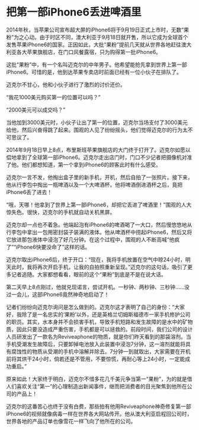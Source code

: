 # 把第一部iPhone6丢进啤酒里

2014年秋，当苹果公司宣布超大屏的iPhone6将于9月19日正式上市时，无数“果粉”为之心动。由于时区不同，澳大利亚于9月18日就开售，所以它成为全球首个发售苹果iPhone6的国家。正因如此，大批“果粉”提前几天就从世界各地赶往澳大利亚各大苹果旗舰店，在门口风餐露宿，只为购得第一批iPhone6。 

这批“果粉”中，有一个名叫迈克尔的中年男子。他希望能抢先拿到世界上第一部iPhone6。可惜的是，他到达苹果专卖店时前面已经有一位小伙子在排队了。 

迈克尔不甘心，他和小伙子进行了激烈的讨价还价。 

“我花1000美元购买第一的位置可以吗？” 

“2000美元可以成交吗？” 

当他加到3000美元时，小伙子让出了第一的位置，迈克尔当场支付了3000美元给他，然后兴奋得跳了起来。围观的人见了纷纷摇头，他们觉得迈克尔的行为太不可思议了。 

2014年9月18日早上8点，布里斯班苹果旗舰店的大门终于打开了。迈克尔如愿以偿地拿到了全球第一部iPhone6。迈克尔走出店门时，门口不少记者把摄像机对准了他。他们都想知道，第一个拿到iPhone6的顾客此时有什么感受。 

迈克尔一言不发，他掏出盒子里的新手机，开机，然后自拍了一张照片。接下来，他从行李包中掏出一瓶啤酒以及一个大啤酒杯。他将啤酒倒进酒杯之后，竟把iPhone6丢了进去！ 

“哦，天哪！他拿到了世界上第一部iPhone6，却把它丢进了啤酒里！”围观的人大惊失色。很快，迈克尔的手机就自动关机黑屏。 

迈克尔却一点也不着急。他端起泡有iPhone6的啤酒喝了一大口，然后慢悠悠地从行李包中拿出一包用密封袋子装满的液体。他从啤酒杯中捞起iPhone6，然后又将它放进那包液体中浸泡了好几分钟。在这个过程中，围观的人不断高喊“他疯了”“iPhone6快要没命了”这样的话。 

迈克尔取出iPhone6后，终于开口：“现在，我将手机放置在空气中晾24小时，明天此时，我将再次开启手机，让我的自拍照重新呈现。”迈克尔的这句话，吸引了更多记者追随。大家都想看看，眼前的这个“果粉”到底是不是在说大话。 

第二天早上8点刚过，他就兑现诺言，尝试开机。一秒钟、两秒钟、三秒钟……没过一会儿，这部iPhone6竟然神奇地启动了！ 

记者们纷纷向迈克尔询问是怎么做到的。迈克尔这才表明了自己的身份：“大家好，我除了是一名忠实的‘果粉’以外，还是英格兰切姆斯福德市一家手机修护公司的职员。其实，水本身并不会损害手机，导致手机短路和发生故障的是水中的矿物质，因此只要没造成严重伤害，手机都是可以拯救的。前段时间，我们公司的设计人员研发出了一款名为Reviveaphone的物质，就是你们昨天看到的那袋溶剂。当手机受潮发生故障后，只要卸掉电池放入此装置中浸泡7分钟，这一溶剂就能将具有腐蚀性的物质从受潮的手机中溶解并除去。7分钟一到就取出，大家需要在开机前将其烘干24小时，倘若还是不管用，不要惊慌，再耐心等上24小时，一定能成功重启。” 

原来如此！大家终于明白，迈克尔不惜多花几千美元争当第一“果粉”，为的就是借人们喜欢关注“第一”的心理制造出新闻事件，继而把消费者的目光聚焦到他所在公司的产品上！ 

迈克尔的这番苦心也终于没有白费，那些拍有他用Reviveaphone神奇修复第一部iPhone6的视频就像病毒一样在世界各大网站传开。他从澳大利亚启程回公司时，世界各地的产品订单也像雪花一样飞向了他所在的公司。